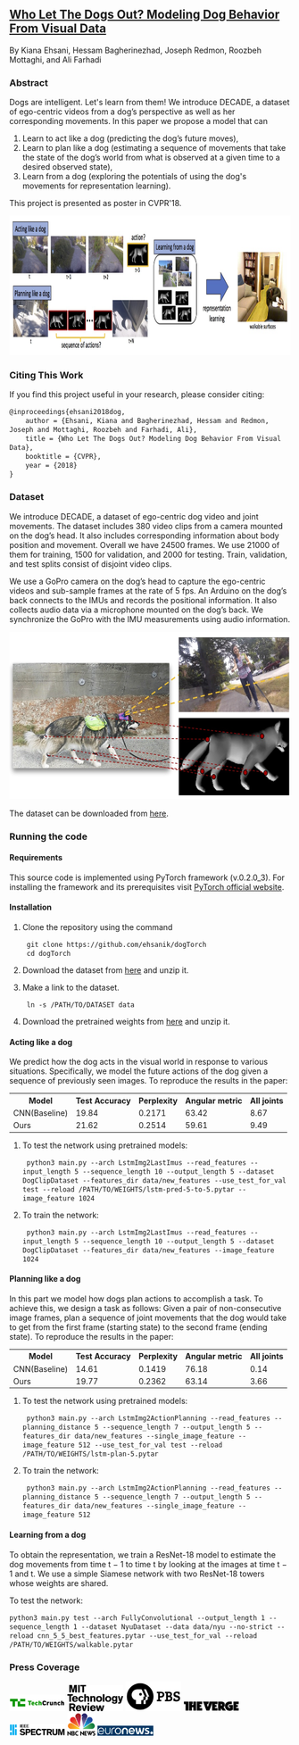 ## [Who Let The Dogs Out? Modeling Dog Behavior From Visual Data](https://arxiv.org/pdf/1803.10827.pdf)
By Kiana Ehsani, Hessam Bagherinezhad, Joseph Redmon, Roozbeh Mottaghi, and Ali Farhadi

### Abstract

Dogs are intelligent. Let's learn from them! We introduce DECADE, a dataset of ego-centric videos from a dog’s perspective as well as her corresponding movements.
In this paper we propose a model that can
1. Learn to act like a dog (predicting the dog’s future moves),
2. Learn to plan like a dog (estimating a sequence of movements that take the state of the dog’s world from what is observed at a given time to a desired observed state),
3. Learn from a dog (exploring the potentials of using the dog's movements for representation learning).

This project is presented as poster in CVPR'18.

<center><img src="figs/teaser_attach.jpg" height="250px" ></center>

### Citing This Work

If you find this project useful in your research, please consider citing:

	@inproceedings{ehsani2018dog,
	    author = {Ehsani, Kiana and Bagherinezhad, Hessam and Redmon, Joseph and Mottaghi, Roozbeh and Farhadi, Ali},
	    title = {Who Let The Dogs Out? Modeling Dog Behavior From Visual Data},
	    booktitle = {CVPR},	    
	    year = {2018}
	}

### Dataset

We introduce DECADE, a dataset of ego-centric dog
video and joint movements. The dataset includes 380 video
clips from a camera mounted on the dog’s head. It also includes
corresponding information about body position and
movement. Overall we have 24500 frames. We use 21000
of them for training, 1500 for validation, and 2000 for testing.
Train, validation, and test splits consist of disjoint
video clips.

We use a GoPro camera on the dog’s head to capture the
ego-centric videos and sub-sample frames at the rate of 5
fps. An Arduino on the dog’s back connects to the IMUs and
records the positional information. It also collects audio
data via a microphone mounted on the dog’s back. We synchronize
the GoPro with the IMU measurements using audio
information.

<center><img src="figs/teaser_data_collect.jpg" height="300px" ></center>

The dataset can be downloaded from [here](https://homes.cs.washington.edu/~kianae/DECADE.zip).

### Running the code

#### Requirements

This source code is implemented using PyTorch framework (v.0.2.0_3). For installing the framework and its prerequisites visit [PyTorch official website](http://pytorch.org/).

#### Installation
 
1. Clone the repository using the command

		git clone https://github.com/ehsanik/dogTorch
		cd dogTorch

3. Download the dataset from [here](https://homes.cs.washington.edu/~kianae/DECADE.zip) and unzip it.
2. Make a link to the dataset.

		ln -s /PATH/TO/DATASET data

3. Download the pretrained weights from [here](https://homes.cs.washington.edu/~kianae/weights_dog_cvpr18.zip) and unzip it.

#### Acting like a dog

We predict how the dog acts in the visual world in response to various situations. Specifically, we model the future actions of the dog given a sequence of previously seen images. To reproduce the results in the paper:

<table>
<tr>
<th class="tg-us36">Model</th>
<th class="tg-us36">Test Accuracy</th>
<th class="tg-us36">Perplexity</th>
<th class="tg-us36">Angular metric</th>
<th class="tg-us36">All joints</th>
</tr>
<tr>
<td class="tg-us36">CNN(Baseline)</td>
<td class="tg-us36">19.84</td>
<td class="tg-us36">0.2171</td>
<td class="tg-us36">63.42</td>
<td class="tg-us36">8.67</td>
</tr>
<tr>
<td class="tg-us36">Ours</td>
<td class="tg-us36">21.62</td>
<td class="tg-us36">0.2514</td>
<td class="tg-us36">59.61</td>
<td class="tg-us36">9.49</td>
</tr>
</table>

1. To test the network using pretrained models:

		python3 main.py --arch LstmImg2LastImus --read_features --input_length 5 --sequence_length 10 --output_length 5 --dataset DogClipDataset --features_dir data/new_features --use_test_for_val test --reload /PATH/TO/WEIGHTS/lstm-pred-5-to-5.pytar --image_feature 1024

2. To train the network:

		python3 main.py --arch LstmImg2LastImus --read_features --input_length 5 --sequence_length 10 --output_length 5 --dataset DogClipDataset --features_dir data/new_features --image_feature 1024

#### Planning like a dog

In this part we model how dogs plan actions to accomplish a task. To achieve this, we design a task as follows: Given a pair of non-consecutive image frames, plan a sequence of joint movements that the dog would take to get from the first frame (starting state) to the second frame (ending
state). To reproduce the results in the paper:

<table class="tg">
<tr>
<th class="tg-us36">Model</th>
<th class="tg-us36">Test Accuracy</th>
<th class="tg-us36">Perplexity</th>
<th class="tg-us36">Angular metric</th>
<th class="tg-us36">All joints</th>
</tr>
<tr>
<td class="tg-us36">CNN(Baseline)</td>
<td class="tg-us36">14.61</td>
<td class="tg-us36">0.1419</td>
<td class="tg-us36">76.18</td>
<td class="tg-us36">0.14</td>
</tr>
<tr>
<td class="tg-us36">Ours</td>
<td class="tg-us36">19.77</td>
<td class="tg-us36">0.2362</td>
<td class="tg-us36">63.14</td>
<td class="tg-us36">3.66</td>
</tr>
</table>

1. To test the network using pretrained models:

		python3 main.py --arch LstmImg2ActionPlanning --read_features --planning_distance 5 --sequence_length 7 --output_length 5 --features_dir data/new_features --single_image_feature --image_feature 512 --use_test_for_val test --reload /PATH/TO/WEIGHTS/lstm-plan-5.pytar

2. To train the network:

		python3 main.py --arch LstmImg2ActionPlanning --read_features --planning_distance 5 --sequence_length 7 --output_length 5 --features_dir data/new_features --single_image_feature --image_feature 512 


#### Learning from a dog

To obtain the representation, we train a ResNet-18 model to estimate the dog movements from time t − 1 to time t by looking at the images at time t − 1 and t. We use a simple Siamese network with two ResNet-18 towers whose weights are shared.

To test the network:

	python3 main.py test --arch FullyConvolutional --output_length 1 --sequence_length 1 --dataset NyuDataset --data data/nyu --no-strict --reload cnn_5_5_best_features.pytar --use_test_for_val --reload /PATH/TO/WEIGHTS/walkable.pytar


### Press Coverage

<a href="https://techcrunch.com/2018/04/11/whos-a-good-ai-dog-based-data-creates-a-canine-machine-learning-system/"><img src="figs/techcrunch.png" width="100px"></a>
<a href="https://www.technologyreview.com/s/610775/this-ai-thinks-like-a-dog/"><img src="figs/mittechreview.png" width="100px"></a>
<a href="http://www.pbs.org/wgbh/nova/next/tech/ai-trained-to-act-like-a-dog/"><img src="figs/pbs.png" width="100px"></a>
<a href="https://www.theverge.com/2018/4/14/17234570/artificial-intelligence-dogs-research-science-learning"><img src="figs/verge.png" width="100px"></a>
<a href="https://spectrum.ieee.org/tech-talk/robotics/artificial-intelligence/real-dog-behavior-could-inspire-robot-dogs"><img src="figs/ieeespectrum.png" width="100px"></a>
<a href="https://www.nbcnews.com/mach/science/why-scientists-are-teaching-ai-think-dog-ncna869266"><img src="figs/nbc.png" width="50px"></a>
<a href="http://www.euronews.com/2018/04/26/why-scientists-are-teaching-ai-think-dog-ncna869266"><img src="figs/euronews.png" width="100px"></a>

<!-- http://www.govtech.com/question-of-the-day/Question-of-the-Day-for-04252018.html -->
<!-- https://topdigital.agency/2018/04/13/good-girl-helps-university-washington-researchers-understand-mans-best-friend/ -->
<!-- https://www.digitaltrends.com/cool-tech/ai-behaves-like-dogs/ -->
<!--https://www.bbc.co.uk/programmes/w172w4hlgkwtbj7-->

